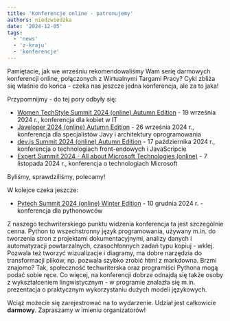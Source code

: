 ```yaml
---
title: 'Konferencje online - patronujemy'
authors: niedzwiedzka
date: '2024-12-05'
tags:
  - 'news'
  - 'z-kraju'
  - 'konferencje'
---
```

Pamiętacie, jak we wrześniu rekomendowaliśmy Wam serię darmowych konferencji online, połączonych z Wirtualnymi Targami Pracy? Cykl zbliża się właśnie do końca - czeka nas jeszcze jedna konferencja, ale za to jaka! 

<!--truncate-->
Przypomnijmy - do tej pory odbyły się:

- [Women TechStyle Summit 2024 (online) Autumn Edition](https://womentechstyle.pl/) - 19 września 2024 r., konferencja dla kobiet w IT
- [Javeloper 2024 (online) Autumn Edition](https://javeloper.pl/) - 26 września 2024 r., konferencja dla specjalistów Javy i architektury oprogramowania 
- [dev.js Summit 2024 (online) Autumn Edition](https://devjssummit.pl/) - 17 października 2024 r., konferencja o technologiach front-endowych i JavaScripcie
- [Expert Summit 2024 - All about Microsoft Technologies (online)](https://expertsummit.pl/) - 7 listopada 2024 r., konferencja o technologiach Microsoft

Byliśmy, sprawdziliśmy, polecamy!

W kolejce czeka jeszcze:

- [Pytech Summit 2024 (online) Winter Edition](https://pytechsummit.pl/) - 10 grudnia 2024 r. - konferencja dla pythonowców

Z naszego techwriterskiego punktu widzenia konferencja ta jest szczególnie cenna. Python to wszechstronny język programowania, używany m.in. do tworzenia stron z projektami dokumentacyjnymi, analizy danych i automatyzacji powtarzalnych, czasochłonnych zadań typu kopiuj - wklej. Pozwala też tworzyć wizualizacje i diagramy, ma dobre narzędzia do transformacji plików, np. pozwala szybko zrobić html z markdowna. Brzmi znajomo? Tak, społeczność techwriterska oraz programiści Pythona mogą podać sobie ręce. Co więcej, na konferencji dobrze odnajdą się także osoby z wykształceniem lingwistycznym - w programie znalazła się m.in. prezentacja o praktycznym wykorzystaniu dużych modeli językowych.

Wciąż możecie się zarejestrować na to wydarzenie. Udział jest całkowicie **darmowy**. Zapraszamy w imieniu organizatorów! 
